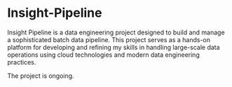 # Insight-Pipeline
Insight Pipeline is a data engineering project designed to build and manage a sophisticated batch data pipeline. This project serves as a hands-on platform for developing and refining my skills in handling large-scale data operations using cloud technologies and modern data engineering practices.

The project is ongoing.